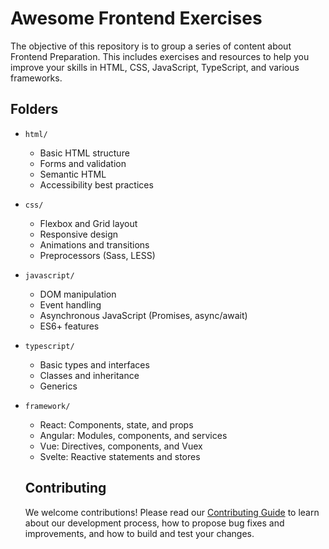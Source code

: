 # Awesome Frontend Exercises

The objective of this repository is to group a series of content about Frontend Preparation. This includes exercises and resources to help you improve your skills in HTML, CSS, JavaScript, TypeScript, and various frameworks.

## Folders
- `html/`
    - Basic HTML structure
    - Forms and validation
    - Semantic HTML
    - Accessibility best practices

- `css/`
    - Flexbox and Grid layout
    - Responsive design
    - Animations and transitions
    - Preprocessors (Sass, LESS)

- `javascript/`
    - DOM manipulation
    - Event handling
    - Asynchronous JavaScript (Promises, async/await)
    - ES6+ features

- `typescript/`
    - Basic types and interfaces
    - Classes and inheritance
    - Generics

- `framework/`
    - React: Components, state, and props
    - Angular: Modules, components, and services
    - Vue: Directives, components, and Vuex
    - Svelte: Reactive statements and stores

    ## Contributing

    We welcome contributions! Please read our [Contributing Guide](CONTRIBUTING.md) to learn about our development process, how to propose bug fixes and improvements, and how to build and test your changes.